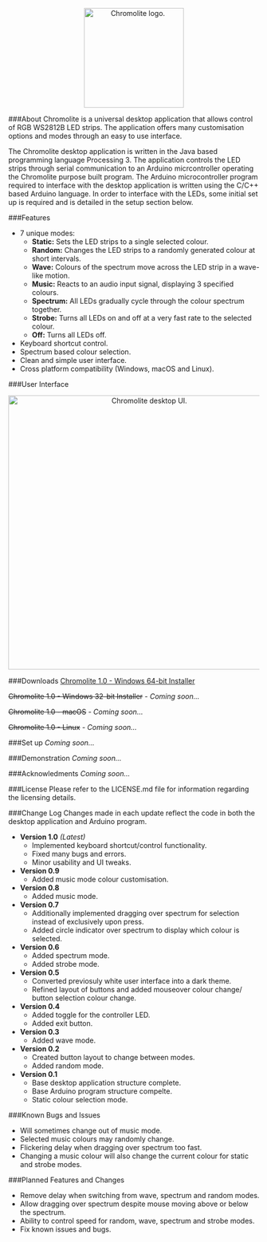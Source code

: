 <p align="center"><img src="http://i.imgur.com/07zs70m.png" height="200"alt="Chromolite logo."></p>
###About
Chromolite is a universal desktop application that allows control of RGB WS2812B LED strips. The application offers many customisation options and modes through an easy to use interface.

The Chromolite desktop application is written in the Java based programming language Processing 3. The application controls the LED strips through serial communication to an Arduino micrcontroller operating the Chromolite purpose built program. The Arduino microcontroller program required to interface with the desktop application is written using the C/C++ based Arduino language. In order to interface with the LEDs, some initial set up is required and is detailed in the setup section below.

###Features
* 7 unique modes:
  * <b>Static:</b> Sets the LED strips to a single selected colour.
  * <b>Random:</b> Changes the LED strips to a randomly generated colour at short intervals.
  * <b>Wave:</b> Colours of the spectrum move across the LED strip in a wave-like motion.
  * <b>Music:</b> Reacts to an audio input signal, displaying 3 specified colours.
  * <b>Spectrum:</b> All LEDs gradually cycle through the colour spectrum together.
  * <b>Strobe:</b> Turns all LEDs on and off at a very fast rate to the selected colour.
  * <b>Off:</b> Turns all LEDs off.
* Keyboard shortcut control.
* Spectrum based colour selection.
* Clean and simple user interface.
* Cross platform compatibility (Windows, macOS and Linux).

###User Interface
<p align="center"><img src="http://i.imgur.com/LP5VDhT.png" height="550" alt="Chromolite desktop UI."></p>

###Downloads
[Chromolite 1.0 - Windows 64-bit Installer](https://drive.google.com/uc?export=download&confirm=c__-&id=0B8TU7kUyeVimMVc3UkNJRDVicm8)

<strike>Chromolite 1.0 - Windows 32-bit Installer</strike><i> - Coming soon...</i>

<strike>Chromolite 1.0 - macOS</strike><i> - Coming soon...</i>

<strike>Chromolite 1.0 - Linux</strike><i> - Coming soon...</i>

###Set up
<i>Coming soon...</i>

###Demonstration
<i>Coming soon...</i>

###Acknowledments
<i>Coming soon...</i>

###License
Please refer to the LICENSE.md file for information regarding the licensing details.

###Change Log
Changes made in each update reflect the code in both the desktop application and Arduino program.
* <b>Version 1.0</b> <i>(Latest)</i>
  * Implemented keyboard shortcut/control functionality.
  * Fixed many bugs and errors.
  * Minor usability and UI tweaks.
* <b>Version 0.9</b>
  * Added music mode colour customisation.
* <b>Version 0.8</b>
  * Added music mode.
* <b>Version 0.7</b>
  * Additionally implemented dragging over spectrum for selection instead of exclusively upon press.
  * Added circle indicator over spectrum to display which colour is selected.
* <b>Version 0.6</b>
  * Added spectrum mode.
  * Added strobe mode.
* <b>Version 0.5</b>
  * Converted previosuly white user interface into a dark theme.
  * Refined layout of buttons and added mouseover colour change/ button selection colour change.
* <b>Version 0.4</b>
  * Added toggle for the controller LED.
  * Added exit button.
* <b>Version 0.3</b>
  * Added wave mode.
* <b>Version 0.2</b>
  * Created button layout to change between modes.
  * Added random mode.
* <b>Version 0.1</b>
  * Base desktop application structure complete.
  * Base Arduino program structure compelte.
  * Static colour selection mode.

###Known Bugs and Issues
* Will sometimes change out of music mode.
* Selected music colours may randomly change.
* Flickering delay when dragging over spectrum too fast.
* Changing a music colour will also change the current colour for static and strobe modes.

###Planned Features and Changes
* Remove delay when switching from wave, spectrum and random modes.
* Allow dragging over spectrum despite mouse moving above or below the spectrum.
* Ability to control speed for random, wave, spectrum and strobe modes.
* Fix known issues and bugs.
